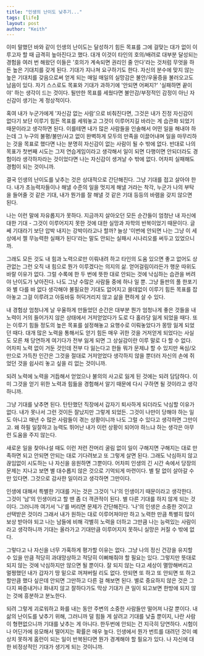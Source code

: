 ```yaml
---
title: "인생의 난이도 낮추기..."
tags: [life]
layout: post
author: "Keith"
---
```


이미 말했던 바와 같이 인생의 난이도는 달성하기 힘든 목표를 그에 걸맞는 대가 없이 이루고자 할 때 급격히 높아진다고 했다. 대개 이것이 타인의 호의/배려로 대부분 달성되는 경험을 여러 번 해왔던 이들은 '호의가 계속되면 권리인 줄 안다'라는 것처럼 무엇을 하든 높은 기대치를 갖게 된다. 기대가 지나쳐 요구하기도 한다. 자신의 분수에 맞지 않는 높은 기대치를 갖음으로써 얻게 되는 매일 매일의 실망감은 불안/우울증을 불러오고도 남음이 있다. 자기 스스로도 목표와 기대가 과하기에 '안되면 어쩌지?' '실패하면 끝이야' 하는 생각이 드는 것이다. 될만한 목표를 세웠다면 불안감/부정적인 감정이 아닌 자신감이 생기는 게 정상적이다.

혹여 내가 누군가에게 '자신감 없는 사람'으로 비춰진다면, 그것은 내가 진정 자신감이 없다기 보단 이루기 힘든 목표를 세워놓고 그것이 이루어지길 바라는 게 습관화 되었기 때문이라고 생각하면 된다. 이를테면 내가 많은 사람들을 인솔해서 어떤 일을 해내야 하는데 그 누구의 불평/불만/사고 없이 완벽하게 모두의 만족을 이끌어내며 일을 마무리하는 것을 목표로 했다면 나는 분명히 자신감이 없는 사람이 될 수 밖에 없다. 반대로 나의 목표가 첫번째 시도는 그저 연습게임이라고 생각해서 일이 되면 다행이면 안되더라도 경험이라 생각하자라는 것이었다면 나는 자신감이 생겨날 수 밖에 없다. 어차피 실패해도 경험이 되는 것이니까.

결국 인생의 난이도를 낮추는 것은 상대적으로 간단해진다. 그냥 기대를 접고 살아야 한다. 내가 초능력자들이나 해낼 수준의 일을 멋지게 해낼 거라는 착각, 누군가 나의 부탁을 들어줄 것 같은 기대, 내가 뭔가를 잘 해낼 것 같은 기대 등등의 바램을 갖지 않으면 된다. 

나는 이런 말에 자유롭지가 못하다. 지금까지 살아오던 모든 순간들이 엄청난 내 자신에 대한 기대 - 그것이 이루어지지 못한 것에 대한 실망과 자학의 반복이었기 때문이다. 글쎄 기대라기 보단 압박 내지는 강박이라고나 할까? 늘상 '이번에 안되면 나는 그냥 이 세상에서 젤 무능력한 실패가 된다'라는 말도 안되는 실패시 시나리오를 써두고 있었으니까.

그래도 모든 것도 내 힘과 노력으로만 이뤄내려 하고 타인의 도움 있으면 좋고 없어도 상관없는 그런 오직 내 힘으로 뭔가 이루겠다는 의지의 삶. 얻어걸림이라든가 행운 따위도 바랄 이유가 없다. 그럴 수록에 한 두 번에 뜻한 대로 안되는 것에 낙심하는 습관을 버려야 난이도가 낮아진다. 나도 그냥 수많은 사람들 중에 하나 일 뿐. 그냥 들판의 풀 한포기와 별 다를 바 없다 생각해야 불필요한 기대도 없어지고 쓸데없이 이루기 힘든 목표를 잡아놓고 그걸 이루려고 아둥바둥 허덕거리지 않고 삶을 편하게 살 수 있다. 

내 경험상 엄청나게 날 우울하게 만들었던 순간은 대부분 뭔가 엄청나게 좋은 것들을 내 노력이 거의 들어가지 않은 상태에서 거저얻었다가 도로 다 홀라당 잃게 되었을 때다. 또는 이루기 힘들 정도의 높은 목표를 설정해놓고 요행수로 이뤄놓았다가 몽땅 잃게 되었던 때다. 대개 많은 노력을 통해서도 얻기 힘든 매우 귀한 것을 거저얻게 되었다는 사실도 모른 채 당연하게 여기다가 전부 잃게 되면 그 상실감이란 이루 말로 다 할 수 없다. 어차피 노력 없이 거둔 것인데 전부 다 잃는다고 한들 뭐가 문제냐 할 수 있지만 욕심/오만으로 가득찬 인간은 그것을 절대로 거저얻었다 생각하지 않을 뿐더러 자신의 손에 쥐었던 것을 쉽사리 놓고 싶을 리 없는 것이니까. 

되려 노력에 노력을 거듭해서 얻었으나 불의의 사고로 잃게 된 것에는 되려 담담하다. 이미 그것을 얻기 위한 노력과 힘듦을 경험해서 알기 때문에 다시 구하면 될 것이라고 생각하니까. 

그냥 기대를 낮추면 된다. 탄탄했던 직장에서 갑자기 퇴사하게 되더라도 낙심할 이유가 없다. 내가 못나서 그런 것이든 잘났지만 그렇게 되었든. 그것이 나만이 당해야 하는 일도 아니고 매년 수 많은 사람들이 겪는 상황이니까 나도 그럴 수 있다고 생각하면 그만이고. 왜 하필 일잘하고 능력도 뛰어난 내가 이런 상황이 되어야 하느냐 하는 생각은 아무런 도움을 주지 않는다.

새로운 일을 찾아나설 때도 이런 저런 잔머리 굴림 없이 일이 구해지면 구해지는 대로 만족하면 되고 안되면 안되는 대로 기다려보고 또 그렇게 살면 된다. 그래도 낙심하지 않고 끊임없이 시도하는 나 자신을 응원하면 그뿐이다. 어차피 인생의 긴 시간 속에서 당장의 문제는 지나고 보면 별 대수롭지 않은 것으로 기억되게 마련이다. 별 탈 없이 살아갈 수만 있다면. 그것으로 감사한 일이라고 생각하면 그만이다.

인생에 대해서 특별한 기대를 거는 것은 그것이 '나'의 인생이기 때문이라고 생각한다. 그것이 '남'의 인생이라고 할 땐 좀 더 객관적이 된다. 별 다른 기대를 하지 않게 되는 것이다. 그러니까 여기서 '나'를 버리면 문제가 간단해진다. '나'의 인생은 소중한 것이고 선택받은 것이라 그래서 내가 원하는 대로 이루어져야만 하고 노력한 만큼 특별히 많이 보상 받아야 되고 나는 남들에 비해 각별히 노력을 더하고 그만큼 나는 능력있는 사람이라고 생각하니까 기대는 올라가고 기대만큼 이루어지지 못하니 실망은 커질 수 밖에 없다. 

그렇다고 나 자신을 너무 가혹하게 평가할 이유는 없다. 그냥 나의 정신 건강을 유지할 수 있을 만큼 적당히 과대망상하고 적당히 이뻐해줘야 할 필요는 있다. 그렇지만 뜻대로 되지 않는 것에 낙심하지만 않으면 될 뿐이다. 잘 되지 않는 다고 세상이 멸망해버리고 멀쩡했던 내가 갑자기 땅 밑으로 꺼져버릴 리도 없다. 안되면 또 하고 또 안되면 또 하고 할만큼 했다 싶은데 안되면 그만하고 다른 걸 해보면 된다. 별로 중요하지 않은 것은 그다지 짜증내거나 화내지 않고 잘하다가도 막상 기대가 큰 일이 되고보면 한방에 되지 않는 것에 흥분하고 분노한다. 

되려 그렇게 괴로워하고 화를 내는 동안 주변의 소중한 사람들만 떨어져 나갈 뿐이다. 내 삶의 난이도를 낮추기 위해, 그러니까 덜 힘들 게 살려고 기대를 낮출 뿐이지, 나란 사람이 형편없으니까 기대를 낮추는 게 아니다. 한두번에 안되는 건 지극히 당연하다. 시험이나 어딘가에 응모해서 떨어지는 확률은 매우 높다. 인생에서 뭔가 번트를 대려던 것이 예상치 못하게 홈런이 되는 일이 반복된다면 뭔가 경계해야 할 필요가 있다. 나 자신에 대한 비정상적인 기대가 생기게 되는 것이니까. 